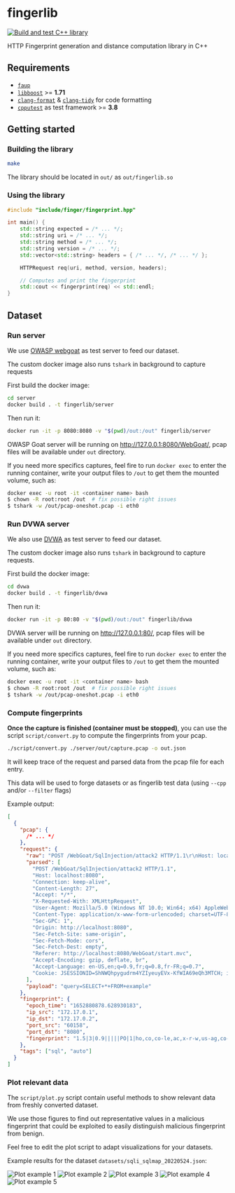 # fingerlib

[![Build and test C++ library](https://github.com/Xisabla/fingerlib/actions/workflows/build-test-library.yaml/badge.svg)](https://github.com/Xisabla/fingerlib/actions/workflows/build-test-library.yaml)

HTTP Fingerprint generation and distance computation library in C++

## Requirements

- [`faup`](https://github.com/stricaud/faup)
- [`libboost`](https://www.boost.org/) >= **1.71**
- [`clang-format`](https://clang.llvm.org/docs/ClangFormat.html) & [`clang-tidy`](https://clang.llvm.org/extra/clang-tidy/) for code formatting
- [`cpputest`](https://cpputest.github.io/) as test framework >= **3.8**

## Getting started

### Building the library

```bash
make
```

The library should be located in `out/` as `out/fingerlib.so`

### Using the library

```cpp
#include "include/finger/fingerprint.hpp"

int main() {
    std::string expected = /* ... */;
    std::string uri = /* ... */;
    std::string method = /* ... */;
    std::string version = /* ... */;
    std::vector<std::string> headers = { /* ... */, /* ... */ };

    HTTPRequest req(uri, method, version, headers);

    // Computes and print the fingerprint
    std::cout << fingerprint(req) << std::endl;
}
```

## Dataset

### Run server

We use [OWASP webgoat](https://owasp.org/www-project-webgoat/) as test server to feed our dataset.

The custom docker image also runs `tshark` in background to capture requests

First build the docker image:

```bash
cd server
docker build . -t fingerlib/server
```

Then run it:

```bash
docker run -it -p 8080:8080 -v "$(pwd)/out:/out" fingerlib/server
```

OWASP Goat server will be running on http://127.0.0.1:8080/WebGoat/, pcap files will be available under `out` directory.

If you need more specifics captures, feel fire to run `docker exec` to enter the running container, write your output files to `/out` to get them the mounted volume, such as:

```bash
docker exec -u root -it <container name> bash
$ chown -R root:root /out  # fix possible right issues
$ tshark -w /out/pcap-oneshot.pcap -i eth0
```
### Run DVWA server

We also use [DVWA](https://dvwa.co.uk/) as test server to feed our dataset.

The custom docker image also runs `tshark` in background to capture requests.

First build the docker image:

```bash
cd dvwa
docker build . -t fingerlib/dvwa
```

Then run it:

```bash
docker run -it -p 80:80 -v "$(pwd)/out:/out" fingerlib/dvwa
```

DVWA server will be running on http://127.0.0.1:80/, pcap files will be available under `out` directory.

If you need more specifics captures, feel fire to run `docker exec` to enter the running container, write your output files to `/out` to get them the mounted volume, such as:

```bash
docker exec -u root -it <container name> bash
$ chown -R root:root /out  # fix possible right issues
$ tshark -w /out/pcap-oneshot.pcap -i eth0
```

### Compute fingerprints

**Once the capture is finished (container must be stopped)**, you can use the script `script/convert.py` to compute the fingerprints from your pcap.

```bash
./script/convert.py ./server/out/capture.pcap -o out.json
```

It will keep trace of the request and parsed data from the pcap file for each entry.

This data will be used to forge datasets or as fingerlib test data (using `--cpp` and/or `--filter` flags)

Example output:

```json
[
  {
    "pcap": {
      /* ... */
    },
    "request": {
      "raw": "POST /WebGoat/SqlInjection/attack2 HTTP/1.1\r\nHost: localhost:8080\r\nConnection: keep-alive\r\nContent-Length: 27\r\nAccept: */*\r\nX-Requested-With: XMLHttpRequest\r\nUser-Agent: Mozilla/5.0 (Windows NT 10.0; Win64; x64) AppleWebKit/537.36 (KHTML, like Gecko) Chrome/101.0.4951.67 Safari/537.36\r\nContent-Type: application/x-www-form-urlencoded; charset=UTF-8\r\nSec-GPC: 1\r\nOrigin: http://localhost:8080\r\nSec-Fetch-Site: same-origin\r\nSec-Fetch-Mode: cors\r\nSec-Fetch-Dest: empty\r\nReferer: http://localhost:8080/WebGoat/start.mvc\r\nAccept-Encoding: gzip, deflate, br\r\nAccept-Language: en-US,en;q=0.9,fr;q=0.8,fr-FR;q=0.7\r\nCookie: JSESSIONID=ShNWQhpygudrm4YZIyeuyEVx-KfWIA69eQh3MTCH; io=X7bDFISesUttMUz-AAAB; WEBWOLFSESSION=divcuQWCtGCAGeyR1GT3_H7_kVDeeQ--IVOvV6UY\r\n\r\n",
      "parsed": [
        "POST /WebGoat/SqlInjection/attack2 HTTP/1.1",
        "Host: localhost:8080",
        "Connection: keep-alive",
        "Content-Length: 27",
        "Accept: */*",
        "X-Requested-With: XMLHttpRequest",
        "User-Agent: Mozilla/5.0 (Windows NT 10.0; Win64; x64) AppleWebKit/537.36 (KHTML, like Gecko) Chrome/101.0.4951.67 Safari/537.36",
        "Content-Type: application/x-www-form-urlencoded; charset=UTF-8",
        "Sec-GPC: 1",
        "Origin: http://localhost:8080",
        "Sec-Fetch-Site: same-origin",
        "Sec-Fetch-Mode: cors",
        "Sec-Fetch-Dest: empty",
        "Referer: http://localhost:8080/WebGoat/start.mvc",
        "Accept-Encoding: gzip, deflate, br",
        "Accept-Language: en-US,en;q=0.9,fr;q=0.8,fr-FR;q=0.7",
        "Cookie: JSESSIONID=ShNWQhpygudrm4YZIyeuyEVx-KfWIA69eQh3MTCH; io=X7bDFISesUttMUz-AAAB; WEBWOLFSESSION=divcuQWCtGCAGeyR1GT3_H7_kVDeeQ--IVOvV6UY"
      ],
      "payload": "query=SELECT+*+FROM+example"
    },
    "fingerprint": {
      "epoch_time": "1652880878.628930183",
      "ip_src": "172.17.0.1",
      "ip_dst": "172.17.0.2",
      "port_src": "60158",
      "port_dst": "8080",
      "fingerprint": "1.5|3|0.9|||||PO|1|ho,co,co-le,ac,x-r-w,us-ag,co-ty,1586472b,or,7e369551,a602679,975a9022,re,ac-en,ac-la,ck|co:ke-al/ac:as-as/us-ag:92028000/co-ty:16fc986f/ac-en:gz,de,br/ac-la:b88ab870|A|4.3|1.4"
    },
    "tags": ["sql", "auto"]
  }
]
```

### Plot relevant data

The `script/plot.py` script contain useful methods to show relevant data from freshly converted dataset.

We use those figures to find out representative values in a malicious fingerprint that could be exploited to easily distinguish malicious fingerprint from benign.

Feel free to edit the plot script to adapt visualizations for your datasets.

Example results for the dataset `datasets/sqli_sqlmap_20220524.json`:

![Plot example 1](./.github/figures/plot_example1.png)
![Plot example 2](./.github/figures/plot_example2.png)
![Plot example 3](./.github/figures/plot_example3.png)
![Plot example 4](./.github/figures/plot_example4.png)
![Plot example 5](./.github/figures/plot_example5.png)
